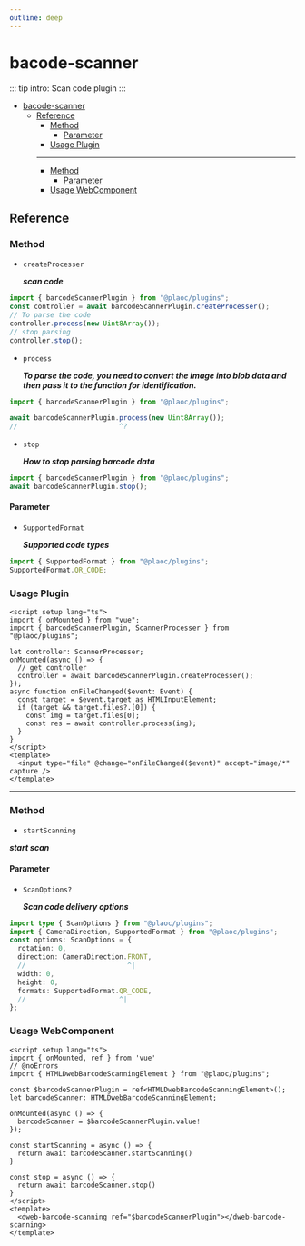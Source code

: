 ```yaml
---
outline: deep
---
```


# bacode-scanner

<Badges name="@plaoc/plugins" />

::: tip intro:
Scan code plugin
:::

- [bacode-scanner](#bacode-scanner)
  - [Reference](#reference)
    - [Method](#method)
      - [Parameter](#parameter)
    - [Usage Plugin](#usage-plugin)
    ***
    - [Method](#method-1)
      - [Parameter](#parameter-1)
    - [Usage WebComponent](#usage-webcomponent)

## Reference

### Method

- `createProcesser`

  **_scan code_**

```ts twoslash
import { barcodeScannerPlugin } from "@plaoc/plugins";
const controller = await barcodeScannerPlugin.createProcesser();
// To parse the code
controller.process(new Uint8Array());
// stop parsing
controller.stop();
```

- `process`

  **_To parse the code, you need to convert the image into blob data and then pass it to the function for identification._**

```ts twoslash
import { barcodeScannerPlugin } from "@plaoc/plugins";

await barcodeScannerPlugin.process(new Uint8Array());
//                         ^?
```

- `stop`

  **_How to stop parsing barcode data_**

```ts twoslash
import { barcodeScannerPlugin } from "@plaoc/plugins";
await barcodeScannerPlugin.stop();
```

#### Parameter

- `SupportedFormat`

  **_Supported code types_**

```ts twoslash
import { SupportedFormat } from "@plaoc/plugins";
SupportedFormat.QR_CODE;
```

### Usage Plugin

```vue twoslash
<script setup lang="ts">
import { onMounted } from "vue";
import { barcodeScannerPlugin, ScannerProcesser } from "@plaoc/plugins";

let controller: ScannerProcesser;
onMounted(async () => {
  // get controller
  controller = await barcodeScannerPlugin.createProcesser();
});
async function onFileChanged($event: Event) {
  const target = $event.target as HTMLInputElement;
  if (target && target.files?.[0]) {
    const img = target.files[0];
    const res = await controller.process(img);
  }
}
</script>
<template>
  <input type="file" @change="onFileChanged($event)" accept="image/*" capture />
</template>
```

---

### Method

- `startScanning`

**_start scan_**

#### Parameter

- `ScanOptions?`

  **_Scan code delivery options_**

```ts twoslash
import type { ScanOptions } from "@plaoc/plugins";
import { CameraDirection, SupportedFormat } from "@plaoc/plugins";
const options: ScanOptions = {
  rotation: 0,
  direction: CameraDirection.FRONT,
  //                         ^|
  width: 0,
  height: 0,
  formats: SupportedFormat.QR_CODE,
  //                       ^|
};
```

### Usage WebComponent

```vue twoslash
<script setup lang="ts">
import { onMounted, ref } from 'vue'
// @noErrors
import { HTMLDwebBarcodeScanningElement } from "@plaoc/plugins";

const $barcodeScannerPlugin = ref<HTMLDwebBarcodeScanningElement>();
let barcodeScanner: HTMLDwebBarcodeScanningElement;

onMounted(async () => {
  barcodeScanner = $barcodeScannerPlugin.value!
});

const startScanning = async () => {
  return await barcodeScanner.startScanning()
}

const stop = async () => {
  return await barcodeScanner.stop()
}
</script>
<template>
  <dweb-barcode-scanning ref="$barcodeScannerPlugin"></dweb-barcode-scanning>
</template>
```
